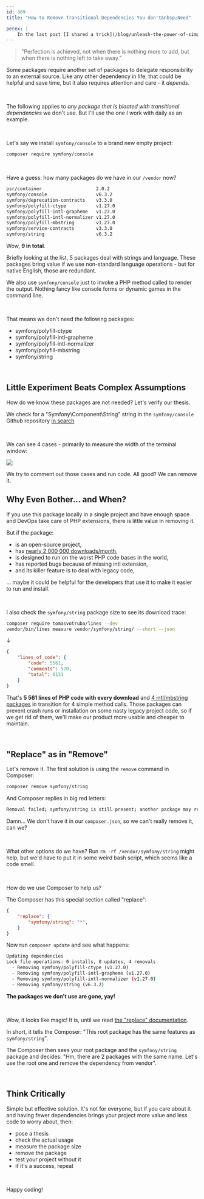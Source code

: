 ```yaml
---
id: 389
title: "How to Remove Transitional Dependencies You don't&nbsp;Need"

perex: |
    In the last post [I shared a trick](/blog/unleash-the-power-of-simplicity-php-cli-app-with-minimal-dependencies) on how to **reduce CLI project /vendor size by 70 %**. Today we'll trim off a bit more with the no-so-known composer feature.
---
```


<blockquote class="blockquote mt-5 mb-5 text-center">
    "Perfection is achieved, not when there is nothing more to add,
    but when there is nothing left to take away."
</blockquote>

Some packages require another set of packages to delegate responsibility to an external source. Like any other dependency in life, that could be helpful and save time, but it also requires attention and care - it *depends*.

<br>

The following applies to *any package that is bloated with transitional dependencies* we don't use. But I'll use the one I work with daily as an example.

<br>

Let's say we install `symfony/console` to a brand new empty project:

```bash
composer require symfony/console
```

<br>

Have a guess: how many packages do we have in our `/vendor` now?

```bash
psr/container                    2.0.2
symfony/console                  v6.3.2
symfony/deprecation-contracts    v3.3.0
symfony/polyfill-ctype           v1.27.0
symfony/polyfill-intl-grapheme   v1.27.0
symfony/polyfill-intl-normalizer v1.27.0
symfony/polyfill-mbstring        v1.27.0
symfony/service-contracts        v3.3.0
symfony/string                   v6.3.2
```


Wow, **9 in total**.

Briefly looking at the list, 5 packages deal with strings and language. These packages bring value if we use non-standard language operations - but for native English, those are redundant.

We also use `symfony/console` just to invoke a PHP method called to render the output. Nothing fancy like console forms or dynamic games in the command line.

<br>

That means we don't need the following packages:

* symfony/polyfill-ctype
* symfony/polyfill-intl-grapheme
* symfony/polyfill-intl-normalizer
* symfony/polyfill-mbstring
* symfony/string

<br>

## Little Experiment Beats Complex Assumptions

How do we know these packages are not needed? Let's verify our thesis.

We check for a "Symfony\Component\String\" string in the `symfony/console` Github repository [in search](https://github.com/search?q=repo%3Asymfony%2Fconsole%20Symfony%5CComponent%5CString&type=code)

<br>

We can see 4 cases - primarily to measure the width of the terminal window:

<img src="https://github.com/TomasVotruba/tomasvotruba.com/assets/924196/96de05cb-f3f3-41dc-882f-7dbe1715825c" class="img-thumbnail">

<br>

We try to comment out those cases and run code. All good? We can remove it.

## Why Even Bother... and When?

If you use this package locally in a single project and have enough space and DevOps take care of PHP extensions, there is little value in removing it.

But if the package:

* is an open-source project,
* has [nearly 2 000 000 downloads/month](https://packagist.org/packages/rector/rector/stats),
* is designed to run on the worst PHP code bases in the world,
* has reported bugs because of missing intl extension,
* and its killer feature is to deal with legacy code,

... maybe it could be helpful for the developers that use it to make it easier to run and install.

<br>

I also check the `symfony/string` package size to see its download trace:

```bash
composer require tomasvotruba/lines --dev
vendor/bin/lines measure vendor/symfony/string/ --short --json
```

↓

```json
{
    "lines_of_code": {
        "code": 5561,
        "comments": 570,
        "total": 6131
    }
}
```

That's **5 561 lines of PHP code with every download** and [4 intl/mbstring packages](https://packagist.org/packages/symfony/string) in transition for 4 simple method calls. Those packages can prevent crash runs or installation on some nasty legacy project code, so if we get rid of them, we'll make our product more usable and cheaper to maintain.

<br>

## "Replace" as in "Remove"

Let's remove it. The first solution is using the `remove` command in Composer:

```bash
composer remove symfony/string
```

And Composer replies in big red letters:

```bash
Removal failed; symfony/string is still present; another package may require it. See `composer why symfony/string`.
```

Damn... We don't have it in our `composer.json`, so we can't really remove it, can we?

<br>

What other options do we have? Run `rm -rf /vendor/symfony/string` might help, but we'd have to put it in some weird bash script, which seems like a code smell.

<br>

How do we use Composer to help us?

The Composer has this special section called "replace":

```json
{
    "replace": {
        "symfony/string": "*",
    }
}
```

Now run `composer update` and see what happens:

```bash
Updating dependencies
Lock file operations: 0 installs, 0 updates, 4 removals
  - Removing symfony/polyfill-ctype (v1.27.0)
  - Removing symfony/polyfill-intl-grapheme (v1.27.0)
  - Removing symfony/polyfill-intl-normalizer (v1.27.0)
  - Removing symfony/string (v6.3.2)
```

**The packages we don't use are gone, yay!**

<br>

Wow, it looks like magic! It is, until we read [the "replace" documentation](https://getcomposer.org/doc/04-schema.md#replace).

In short, it tells the Composer: "This root package has the same features as `symfony/string`".

The Composer then sees your root package and the `symfony/string` package and decides: "Hm, there are 2 packages with the same name. Let's use the root one and remove the dependency from vendor".

<br>

## Think Critically

Simple but effective solution. It's not for everyone, but if you care about it and having fewer dependencies brings your project more value and less code to worry about, then:

* pose a thesis
* check the actual usage
* measure the package size
* remove the package
* test your project without it
* if it's a success, repeat

<br>

Happy coding!
